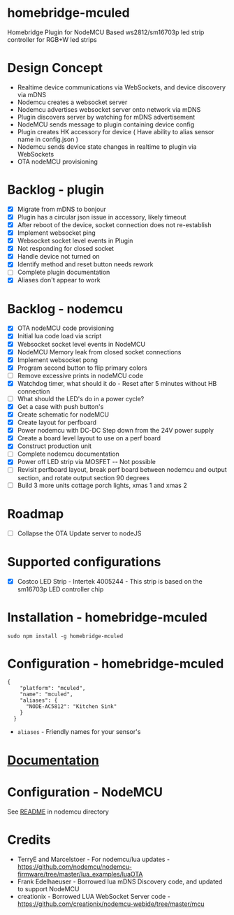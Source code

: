 # homebridge-mculed
Homebridge Plugin for NodeMCU Based ws2812/sm16703p led strip controller for RGB+W led strips

# Design Concept

* Realtime device communications via WebSockets, and device discovery via mDNS
* Nodemcu creates a websocket server
* Nodemcu advertises websocket server onto network via mDNS
* Plugin discovers server by watching for mDNS advertisement
* NodeMCU sends message to plugin containing device config
* Plugin creates HK accessory for device ( Have ability to alias sensor name in config.json )
* Nodemcu sends device state changes in realtime to plugin via WebSockets
* OTA nodeMCU provisioning

# Backlog - plugin

* [x] Migrate from mDNS to bonjour
* [x] Plugin has a circular json issue in accessory, likely timeout
* [x] After reboot of the device, socket connection does not re-establish
* [x] Implement websocket ping
* [x] Websocket socket level events in Plugin
* [x] Not responding for closed socket
* [x] Handle device not turned on
* [x] Identify method and reset button needs rework
* [ ] Complete plugin documentation
* [x] Aliases don't appear to work

# Backlog - nodemcu

* [x] OTA nodeMCU code provisioning
* [x] Initial lua code load via script
* [x] Websocket socket level events in NodeMCU
* [x] NodeMCU Memory leak from closed socket connections
* [x] Implement websocket pong
* [x] Program second button to flip primary colors
* [ ] Remove excessive prints in nodeMCU code
* [x] Watchdog timer, what should it do - Reset after 5 minutes without HB connection
* [ ] What should the LED's do in a power cycle?
* [x] Get a case with push button's
* [x] Create schematic for nodeMCU
* [x] Create layout for perfboard
* [x] Power nodemcu with DC-DC Step down from the 24V power supply
* [x] Create a board level layout to use on a perf board
* [x] Construct production unit
* [ ] Complete nodemcu documentation
* [x] Power off LED strip via MOSFET -- Not possible
* [ ] Revisit perfboard layout, break perf board between nodemcu and output section, and rotate output section 90 degrees
* [ ] Build 3 more units cottage porch lights, xmas 1 and xmas 2

# Roadmap

* [ ] Collapse the OTA Update server to nodeJS


# Supported configurations

* [x] Costco LED Strip - Intertek 4005244 - This strip is based on the sm16703p LED controller chip


# Installation - homebridge-mculed

```
sudo npm install -g homebridge-mculed
```

# Configuration - homebridge-mculed

```
{
    "platform": "mculed",
    "name": "mculed",
    "aliases": {
      "NODE-AC5812": "Kitchen Sink"
    }
  }
```
* `aliases`   - Friendly names for your sensor's

# [Documentation](https://northernman54.github.io/homebridge-mculed/)

# Configuration - NodeMCU

See [README](nodemcu/README.md) in nodemcu directory

# Credits

* TerryE and Marcelstoer - For nodemcu/lua updates - https://github.com/nodemcu/nodemcu-firmware/tree/master/lua_examples/luaOTA
* Frank Edelhaeuser - Borrowed lua mDNS Discovery code, and updated to support NodeMCU
* creationix - Borrowed LUA WebSocket Server code - https://github.com/creationix/nodemcu-webide/tree/master/mcu
